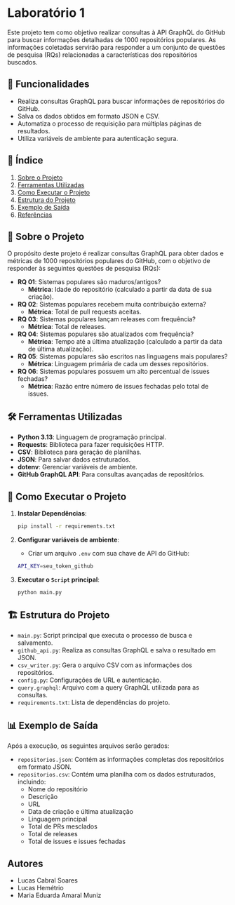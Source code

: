 # Laboratório 1

Este projeto tem como objetivo realizar consultas à API GraphQL do GitHub para buscar informações detalhadas de 1000 repositórios populares. As informações coletadas servirão para responder a um conjunto de questões de pesquisa (RQs) relacionadas a características dos repositórios buscados.

## 🌟 Funcionalidades

- Realiza consultas GraphQL para buscar informações de repositórios do GitHub.
- Salva os dados obtidos em formato JSON e CSV.
- Automatiza o processo de requisição para múltiplas páginas de resultados.
- Utiliza variáveis de ambiente para autenticação segura.

## 📜 Índice

1. [Sobre o Projeto](#sobre-o-projeto)
2. [Ferramentas Utilizadas](#ferramentas-utilizadas)
3. [Como Executar o Projeto](#como-executar-o-projeto)
4. [Estrutura do Projeto](#estrutura-do-projeto)
5. [Exemplo de Saída](#exemplo-de-saída)
6. [Referências](#referências)

## 📝 Sobre o Projeto

O propósito deste projeto é realizar consultas GraphQL para obter dados e métricas de 1000 repositórios populares do GitHub, com o objetivo de responder às seguintes questões de pesquisa (RQs):

- **RQ 01**: Sistemas populares são maduros/antigos?
  - **Métrica**: Idade do repositório (calculado a partir da data de sua criação).
- **RQ 02**: Sistemas populares recebem muita contribuição externa?
  - **Métrica**: Total de pull requests aceitas.
- **RQ 03**: Sistemas populares lançam releases com frequência?
  - **Métrica**: Total de releases.
- **RQ 04**: Sistemas populares são atualizados com frequência?
  - **Métrica**: Tempo até a última atualização (calculado a partir da data de última atualização).
- **RQ 05**: Sistemas populares são escritos nas linguagens mais populares?
  - **Métrica**: Linguagem primária de cada um desses repositórios.
- **RQ 06**: Sistemas populares possuem um alto percentual de issues fechadas?
  - **Métrica**: Razão entre número de issues fechadas pelo total de issues.

## 🛠 Ferramentas Utilizadas

- **Python 3.13**: Linguagem de programação principal.
- **Requests**: Biblioteca para fazer requisições HTTP.
- **CSV**: Biblioteca para geração de planilhas.
- **JSON**: Para salvar dados estruturados.
- **dotenv**: Gerenciar variáveis de ambiente.
- **GitHub GraphQL API**: Para consultas avançadas de repositórios.

## 🚀 Como Executar o Projeto

1. **Instalar Dependências**:
   ```bash
   pip install -r requirements.txt
   ```
2. **Configurar variáveis de ambiente**:
    - Criar um arquivo `.env` com sua chave de API do GitHub:

    ```bash
    API_KEY=seu_token_github
    ```
3. **Executar o `Script` principal**:
    ```bash
    python main.py
    ```

## 🏗 Estrutura do Projeto

- `main.py`: Script principal que executa o processo de busca e salvamento.
- `github_api.py`: Realiza as consultas GraphQL e salva o resultado em JSON.
- `csv_writer.py`: Gera o arquivo CSV com as informações dos repositórios.
- `config.py`: Configurações de URL e autenticação.
- `query.graphql`: Arquivo com a query GraphQL utilizada para as consultas.
- `requirements.txt`: Lista de dependências do projeto.

## 📊 Exemplo de Saída

Após a execução, os seguintes arquivos serão gerados:

- `repositorios.json`: Contém as informações completas dos repositórios em formato JSON.
- `repositorios.csv`: Contém uma planilha com os dados estruturados, incluindo:
  - Nome do repositório
  - Descrição
  - URL
  - Data de criação e última atualização
  - Linguagem principal
  - Total de PRs mesclados
  - Total de releases
  - Total de issues e issues fechadas

## Autores

- Lucas Cabral Soares
- Lucas Hemétrio
- Maria Eduarda Amaral Muniz



